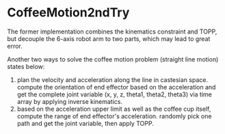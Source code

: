 # CoffeeMotion2ndTry

The former implementation combines the kinematics constraint and TOPP, but decouple the 6-axis robot arm to two parts, which may lead to great error.  
  
Another two ways to solve the coffee motion problem (straight line motion) states below:  
1. plan the velocity and acceleration along the line in castesian space. compute the orientation of end effector based on the acceleration and get the complete joint variable (x, y, z, theta1, theta2, theta3) via time array by applying inverse kinematics.  
2. based on the acceleration upper limit as well as the coffee cup itself, compute the range of end effector's acceleration. randomly pick one path and get the joint variable, then apply TOPP.
